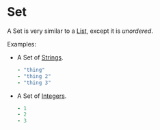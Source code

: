 # Set

A Set is very similar to a [List](./List), except it is *unordered*.

Examples:
* A Set of [Strings](./String).
  ```yml
  - "thing"
  - "thing 2"
  - "thing 3"
  ```
* A Set of [Integers](./Integer).
  ```yml
  - 1
  - 2
  - 3
  ```
